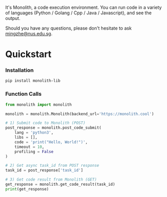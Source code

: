 It's Monolith, a code execution environment. You can run code in a variety of languages (Python / Golang / Cpp / Java / Javascript), and see the output.

Should you have any questions, please don't hesitate to ask mingzhe@nus.edu.sg.

# Quickstart
### Installation
```bash
pip install monolith-lib
```

### Function Calls
```python
from monolith import monolith

monolith = monolith.Monolith(backend_url='https://monolith.cool')

# 1) Submit code to Monolith (POST)
post_response = monolith.post_code_submit(
    lang = 'python3',
    libs = [],
    code = 'print("Hello, World!")',
    timeout = 10,
    profiling = False
)

# 2) Get async task_id from POST response
task_id = post_response['task_id']

# 3) Get code result from Monolith (GET)
get_response = monolith.get_code_result(task_id)
print(get_response)
```